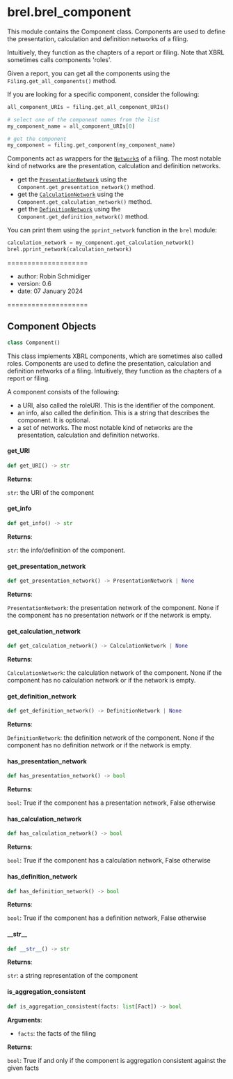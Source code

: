 <a id="brel.brel_component"></a>

# brel.brel\_component

This module contains the Component class.
Components are used to define the presentation, calculation and definition networks of a filing.

Intuitively, they function as the chapters of a report or filing. Note that XBRL sometimes calls components 'roles'.

Given a report, you can get all the components using the `Filing.get_all_components()` method.

If you are looking for a specific component, consider the following:

```python
all_component_URIs = filing.get_all_component_URIs()

# select one of the component names from the list
my_component_name = all_component_URIs[0]

# get the component
my_component = filing.get_component(my_component_name)
```

Components act as wrappers for the [`Network`s](#.networks/index.md) of a filing. 
The most notable kind of networks are the presentation, calculation and definition networks.

- get the [`PresentationNetwork`](#./networks/presentation_network.md) using the `Component.get_presentation_network()` method.
- get the [`CalculationNetwork`](#./networks/calculation_network.md) using the `Component.get_calculation_network()` method.
- get the [`DefinitionNetwork`](#./networks/definition_network.md) using the `Component.get_definition_network()` method.

You can print them using the `pprint_network` function in the `brel` module:

```python
calculation_network = my_component.get_calculation_network()
brel.pprint_network(calculation_network)
```

====================

- author: Robin Schmidiger
- version: 0.6
- date: 07 January 2024

====================

<a id="brel.brel_component.Component"></a>

## Component Objects

```python
class Component()
```

This class implements XBRL components, which are sometimes also called roles.
Components are used to define the presentation, calculation and definition networks of a filing.
Intuitively, they function as the chapters of a report or filing.

A component consists of the following:

- a URI, also called the roleURI. This is the identifier of the component.
- an info, also called the definition. This is a string that describes the component. It is optional.
- a set of networks. The most notable kind of networks are the presentation, calculation and definition networks.

<a id="brel.brel_component.Component.get_URI"></a>

#### get\_URI

```python
def get_URI() -> str
```

**Returns**:

`str`: the URI of the component

<a id="brel.brel_component.Component.get_info"></a>

#### get\_info

```python
def get_info() -> str
```

**Returns**:

`str`: the info/definition of the component.

<a id="brel.brel_component.Component.get_presentation_network"></a>

#### get\_presentation\_network

```python
def get_presentation_network() -> PresentationNetwork | None
```

**Returns**:

`PresentationNetwork`: the presentation network of the component. None if the component has no presentation network or if the network is empty.

<a id="brel.brel_component.Component.get_calculation_network"></a>

#### get\_calculation\_network

```python
def get_calculation_network() -> CalculationNetwork | None
```

**Returns**:

`CalculationNetwork`: the calculation network of the component. None if the component has no calculation network or if the network is empty.

<a id="brel.brel_component.Component.get_definition_network"></a>

#### get\_definition\_network

```python
def get_definition_network() -> DefinitionNetwork | None
```

**Returns**:

`DefinitionNetwork`: the definition network of the component. None if the component has no definition network or if the network is empty.

<a id="brel.brel_component.Component.has_presentation_network"></a>

#### has\_presentation\_network

```python
def has_presentation_network() -> bool
```

**Returns**:

`bool`: True if the component has a presentation network, False otherwise

<a id="brel.brel_component.Component.has_calculation_network"></a>

#### has\_calculation\_network

```python
def has_calculation_network() -> bool
```

**Returns**:

`bool`: True if the component has a calculation network, False otherwise

<a id="brel.brel_component.Component.has_definition_network"></a>

#### has\_definition\_network

```python
def has_definition_network() -> bool
```

**Returns**:

`bool`: True if the component has a definition network, False otherwise

<a id="brel.brel_component.Component.__str__"></a>

#### \_\_str\_\_

```python
def __str__() -> str
```

**Returns**:

`str`: a string representation of the component

<a id="brel.brel_component.Component.is_aggregation_consistent"></a>

#### is\_aggregation\_consistent

```python
def is_aggregation_consistent(facts: list[Fact]) -> bool
```

**Arguments**:

- `facts`: the facts of the filing

**Returns**:

`bool`: True if and only if the component is aggregation consistent against the given facts

